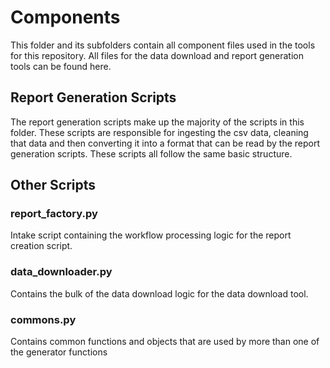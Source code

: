 # Components

This folder and its subfolders contain all component files used in the tools for this repository. All files for the data
download and report generation tools can be found here.

## Report Generation Scripts

The report generation scripts make up the majority of the scripts in this folder. These scripts are responsible for 
ingesting the csv data, cleaning that data and then converting it into a format that can be read by the report generation
scripts. These scripts all follow the same basic structure.

## Other Scripts

### report_factory.py

Intake script containing the workflow processing logic for the report creation script.  

### data_downloader.py

Contains the bulk of the data download logic for the data download tool.

### commons.py

Contains common functions and objects that are used by more than one of the generator functions
